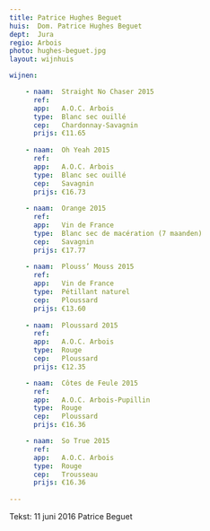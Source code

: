 ```yaml
---
title: Patrice Hughes Beguet
huis:  Dom. Patrice Hughes Beguet
dept:  Jura
regio: Arbois
photo: hughes-beguet.jpg
layout: wijnhuis

wijnen:

    - naam:  Straight No Chaser 2015
      ref:   
      app:   A.O.C. Arbois
      type:  Blanc sec ouillé
      cep:   Chardonnay-Savagnin
      prijs: €11.65
    
    - naam:  Oh Yeah 2015
      ref:   
      app:   A.O.C. Arbois
      type:  Blanc sec ouillé
      cep:   Savagnin
      prijs: €16.73
    
    - naam:  Orange 2015
      ref:   
      app:   Vin de France
      type:  Blanc sec de macération (7 maanden)
      cep:   Savagnin
      prijs: €17.77
    
    - naam:  Plouss’ Mouss 2015
      ref:   
      app:   Vin de France
      type:  Pétillant naturel
      cep:   Ploussard
      prijs: €13.60
      
    - naam:  Ploussard 2015
      ref:   
      app:   A.O.C. Arbois
      type:  Rouge
      cep:   Ploussard
      prijs: €12.35

    - naam:  Côtes de Feule 2015
      ref:   
      app:   A.O.C. Arbois-Pupillin
      type:  Rouge
      cep:   Ploussard
      prijs: €16.36

    - naam:  So True 2015
      ref:   
      app:   A.O.C. Arbois
      type:  Rouge
      cep:   Trousseau
      prijs: €16.36
       
---
```

Tekst: 11 juni 2016
Patrice Beguet


